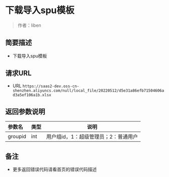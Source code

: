 # 下载导入spu模板

> 作者：liben

## 简要描述

- 下载导入spu模板

## 请求URL
-  URL ` https://saas2-dev.oss-cn-shenzhen.aliyuncs.com/null/local_file/20220512/d5e31a86efb71504606ad3a5ef106a1b.xlsx `
  

## 返回参数说明 

|参数名|类型|说明|
|:-----  |:-----|-----                           |
|groupid |int   |用户组id，1：超级管理员；2：普通用户  |

## 备注 

- 更多返回错误代码请看首页的错误代码描述